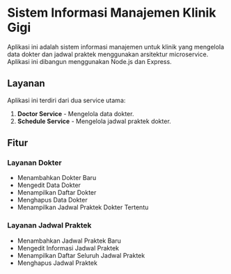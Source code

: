 # Sistem Informasi Manajemen Klinik Gigi

Aplikasi ini adalah sistem informasi manajemen untuk klinik yang mengelola data dokter dan jadwal praktek menggunakan arsitektur microservice. Aplikasi ini dibangun menggunakan Node.js dan Express.

## Layanan

Aplikasi ini terdiri dari dua service utama:
1. **Doctor Service** - Mengelola data dokter.
2. **Schedule Service** - Mengelola jadwal praktek dokter.

## Fitur

### Layanan Dokter
- Menambahkan Dokter Baru
- Mengedit Data Dokter
- Menampilkan Daftar Dokter
- Menghapus Data Dokter
- Menampilkan Jadwal Praktek Dokter Tertentu

### Layanan Jadwal Praktek
- Menambahkan Jadwal Praktek Baru
- Mengedit Informasi Jadwal Praktek
- Menampilkan Daftar Seluruh Jadwal Praktek
- Menghapus Jadwal Praktek
